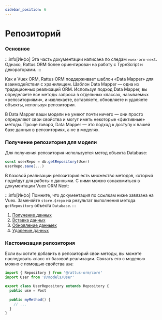 ```yaml
---
sidebar_position: 6
---
```

# Репозиторий

### Основное

:::info[Инфо]
Эта часть документации написана по следам `vuex-orm-next`.
Однако, Rattus ORM более ориентирован на работу с
TypeScript и декораторами.
:::

Как и Vuex ORM, Rattus ORM поддерживает шаблон «Data 
Mapper» для взаимодействия с хранилищем. Шаблон 
Data Mapper — одна из традиционных реализаций ORM. 
Используя подход Data Mapper, вы определяете все 
методы запроса в отдельных классах, называемых 
«репозиториями», и извлекаете, вставляете, 
обновляете и удаляете объекты, используя репозитории.

В Data Mapper ваши модели не умеют почти ничего — они просто 
определяют свои свойства и могут иметь некоторые 
«фиктивные» методы. Проще говоря, Data Mapper — это подход к доступу к вашей базе данных в 
репозиториях, а не в моделях.

### Получение репозитория для модели

Для получения репозитория используется метод объекта 
Database: 

```typescript
const userRepo = db.getRepository(User)
userRepo.save(...)
```

В базовой реализации репозитория есть множество методов,
который подойдут для работы с данными. С ними можно 
ознакомиться в документации Vuex ORM Next: 

:::info[Инфо]
Помните, что документация по ссылкам ниже завязана на 
Vuex. Заменяйте `store.$repo` на результат выполнения
метода `getRepository` объекта `Database`.
:::

1. [Получение данных](https://next.vuex-orm.org/guide/repository/retrieving-data.html)
2. [Вставка данных](https://next.vuex-orm.org/guide/repository/inserting-data.html)
3. [Обновление данныех](https://next.vuex-orm.org/guide/repository/updating-data.html)
4. [Удаление данных](https://next.vuex-orm.org/guide/repository/deleting-data.html)

### Кастомизация репозитория

Если вы хотите добавить в репозиторий свои методы, вы 
можете наследовать класс от базовой реализации. 
Связать его с моделью можно с помощью свойства `use`:

```typescript
import { Repository } from '@rattus-orm/core'
import User from '@/models/User'

export class UserRepository extends Repository {
  public use = Post
  
  public myMethod() {
    // ...
  }
}
```
